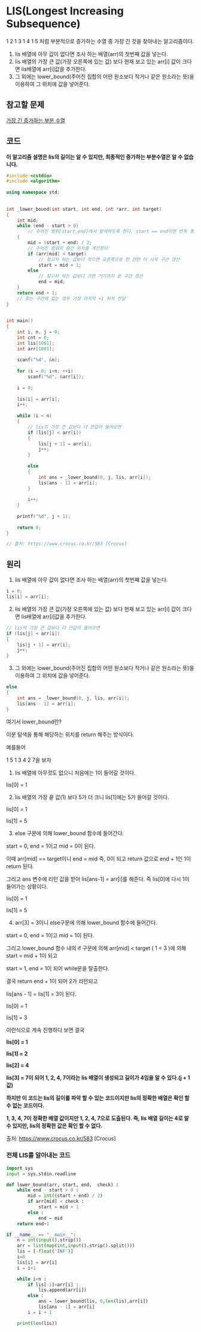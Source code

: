 # LIS(Longest Increasing Subsequence)

1 2 1 3 1 4 1 5 처럼 부분적으로 증가하는 수열 중 가장 긴 것을 찾아내는 알고리즘이다.

1. lis 배열에 아무 값이 없다면 조사 하는 배열(arr)의 첫번째 값을 넣는다.
2. lis 배열의 가장 큰 값(가장 오른쪽에 있는 값) 보다 현재 보고 있는 arr[i] 값이 크다면 lis배열에 arr[i]값을 추가한다.
3. 그 외에는 lower_bound(주어진 집합의 어떤 원소보다 작거나 같은 원소라는 뜻)을 이용하여 그 위치에 값을 넣어준다.



## 참고할 문제

[가장 긴 증가하는 부분 수열](https://github.com/Alphanewbie/TIL/blob/master/Bae-joon/1463/1463.py)



## 코드

**이 알고리즘 설명은 lis의 길이는 알 수 있지만, 최종적인 증가하는 부분수열은 알 수 없습니다.**



```c++
#include <cstdio>
#include <algorithm>
 
using namespace std;
 
 
int _lower_bound(int start, int end, int *arr, int target)
{
    int mid;
    while (end - start > 0)  
        // 주어진 범위[start,end]에서 탐색하도록 한다. start == end이면 반복 종료
    {
        mid = (start + end) / 2;  
        // 주어진 범위의 중간 위치를 계산한다
        if (arr[mid] < target) 
            // 찾고자 하는 값보다 작으면 오른쪽으로 한 칸만 더 시작 구간 갱신
            start = mid + 1;
        else  
            // 찾고자 하는 값보다 크면 거기까지 끝 구간 갱신
            end = mid;
    }
    return end + 1;
    // 찾는 구간에 없는 경우 가장 마지막 +1 위치 전달
}
 
 
int main()
{
    int i, n, j = 0;
    int cnt = 0;
    int lis[1001];
    int arr[1001];
    
    scanf("%d", &n);
 
    for (i = 0; i<n; ++i)
        scanf("%d", &arr[i]);
    
    i = 0;
 
    lis[i] = arr[i];
    i++;
 
    while (i < n)
    {
        // lis의 가장 큰 값보다 더 큰값이 들어오면
        if (lis[j] < arr[i])
        {
            lis[j + 1] = arr[i];
            j++;
        }
 
        else
        {
            int ans = _lower_bound(0, j, lis, arr[i]);
            lis[ans - 1] = arr[i];
        }
 
        i++;
    }
    
    printf("%d", j + 1);
 
    return 0;
}

// 출처: https://www.crocus.co.kr/583 [Crocus]
```



## 원리



1. lis 배열에 아무 값이 없다면 조사 하는 배열(arr)의 첫번째 값을 넣는다.

```c++
i = 0;
lis[i] = arr[i];
```



2. lis 배열의 가장 큰 값(가장 오른쪽에 있는 값) 보다 현재 보고 있는 arr[i] 값이 크다면 lis배열에 arr[i]값을 추가한다.

```c++
// lis의 가장 큰 값보다 더 큰값이 들어오면
if (lis[j] < arr[i])
{
	lis[j + 1] = arr[i];
	j++;
}
```



3. 그 외에는 lower_bound(주어진 집합의 어떤 원소보다 작거나 같은 원소라는 뜻)을 이용하여 그 위치에 값을 넣어준다.

``` c++
else
{
	int ans = _lower_bound(0, j, lis, arr[i]);
	lis[ans - 1] = arr[i];
}
```



여기서 lower_bound란?

이분 탐색을 통해 해당하는 위치를 return 해주는 방식이다.

예를들어

1 5 1 3 4 2 7을 보자



1. lis 배열에 아무것도 없으니 처음에는 1이 들어갈 것이다.

lis[0] = 1



2. lis 배열의 가장 끝 값(1) 보다 5가 더 크니 lis[1]에는 5가 들어갈 것이다.

lis[0] = 1

lis[1] = 5



3. else 구문에 의해 lower_bound 함수에 들어간다.

start = 0, end = 1이고 mid = 0이 된다.

이때 arr[mid] == target이니 end = mid 즉, 0이 되고 return 값으로 end + 1인 1이 return 된다.

그리고 ans 변수에 리턴 값을 받아 lis[ans-1] = arr[i]를 해준다. 즉 lis[0]에 다시 1이 들어가는 상황이다.

lis[0] = 1

lis[1] = 5



4. arr[3] = 3이니 else구문에 의해 lower_bound 함수에 들어간다.

start = 0, end = 1이고 mid = 1이 된다.

그리고 lower_bound 함수 내의 if 구문에 의해 arr[mid] < target ( 1 < 3 )에 의해 start = mid + 1이 되고

start = 1, end = 1이 되어 while문을 탈출한다.

결국 return end + 1이 되어 2가 리턴되고

lis[ans - 1] = lis[1] = 3이 된다.



lis[0] = 1

lis[1] = 3



이런식으로 계속 진행하다 보면 결국 



**lis[0] = 1**

**lis[1] = 2**

**lis[2] = 4**

**lis[3] = 7이 되어 1, 2, 4, 7이라는 lis 배열이 생성되고 길이가 4임을 알 수 있다.(j + 1값)**



**하지만 이 코드는 lis의 길이를 파악 할 수 있는 코드이지만 lis의 정확한 배열은 확인 할 수 없는 코드이다.**



**1, 3, 4, 7이 정확한 배열 값이지만 1, 2, 4, 7으로 도출된다. 즉, lis 배열 길이는 4로 알 수 있지만, lis의 정확한 값은 확인 할 수 없다.**



출처: https://www.crocus.co.kr/583 [Crocus]



### 전체 LIS를 알아내는 코드

```python
import sys
input = sys.stdin.readline

def lower_bound(arr, start, end,  check) :
    while end - start > 0 :
        mid = int((start + end) / 2)
        if arr[mid] < check :
            start = mid + 1
        else :
            end = mid
    return end+1

if __name__ == "__main__":
    n = int(input().strip())
    arr = list(map(int,input().strip().split()))
    lis = [-float('INF')]
    i=0
    lis[i] = arr[i]
    i = i+1

    while i<n :
        if lis[-1]<arr[i] :
            lis.append(arr[i])
        else :
            ans = lower_bound(lis, 0,len(lis),arr[i])
            lis[ans - 1] = arr[i]
        i = i + 1

    print(len(lis))
```

